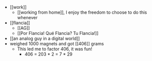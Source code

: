 - [[work]]
  - [[working from home]], I enjoy the freedom to choose to do this whenever
- [[flancia]]
  - [[AG]]
  - [[Por Flancia! Qué Flancia? Tu Flancia!]]
- [[an analog guy in a digital world]]
- weighed 1000 magnets and got [[406]] grams
  - This led me to factor 406, it was fun!
    - 406 = 203 * 2 = 7 * 29
